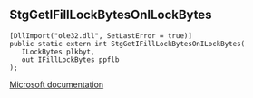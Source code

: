 ## StgGetIFillLockBytesOnILockBytes

```
[DllImport("ole32.dll", SetLastError = true)]
public static extern int StgGetIFillLockBytesOnILockBytes(
   ILockBytes plkbyt,
   out IFillLockBytes ppflb
);
```

[Microsoft documentation](TODO)

